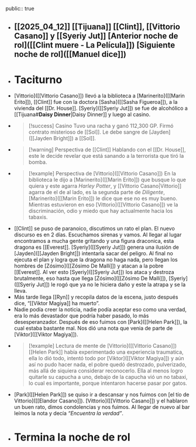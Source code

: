 public:: true

- [[2025_04_12]]
  [[Tijuana]]
  [[Clint]], [[Vittorio Casano]] y [[Syeriy Jut]]
  [Anterior noche de rol]([[Clint muere - La Película]])
  [Siguiente noche de rol]([[Manuel dice]])
  ---
- # Taciturno
- [Vittorio]([[Vittorio Casano]]) llevó a la biblioteca a [Marinerito]([[Marin Erito]]), [[Clint]] fue con la doctora [Sasha]([[Sasha Figueroa]]), a la vivienda del [[Dr. House]]. [Syeriy]([[Syeriy Jut]]) se fue de alcohólico a [[Tijuana#**Daisy Dinner**|Daisy Dinner]] y luego al casino.
- > [!success] Casino
  > Tuvo una racha y ganó 112,300 GP.
  > Firmó contrato misterioso de [[Sol]].
  > Le debe sangre de [Jayden]([[Jayden Bright]]) a [[Sol]].
- > [!warning] Perspectiva de [[Clint]]
  > Hablando con el [[Dr. House]], este le decide revelar que está sanando a la terrorista que tiró la bomba.
- > [!example] Perspectiva de [Vittorio]([[Vittorio Casano]])
  > En la biblioteca le dijo a [Marinerito]([[Marin Erito]]) que busque lo que quiera y este agarra *Harley Potter*, y [[Vittorio Casano|Vittorio]] agarra de el de al lado, es la segunda parte de *Diligente*, [Marinerito]([[Marin Erito]]) le dice que ese no es muy bueno. Mientras estuvieron en eso [Vittorio]([[Vittorio Casano]]) ve la discriminación, odio y miedo que hay actualmente hacia los tabaxis.
- [[Clint]] se puso de paranoico, discutimos un rato el plan. El nuevo discurso es en 2 días. Escuchamos sirenas y vamos. Al llegar al lugar encontramos a mucha gente gritando y una figura draconica, esta dragona es [[Everest]]. [Syeriy]([[Syeriy Jut]]) genera una ilusión de [Jayden]([[Jayden Bright]]) intentarla sacar del peligro. Al final no ejecuta el plan y logra que la dragona no haga nada, pero llegan los hombres de [Zósimo]([[Zósimo De Malli]]) y atacan a la pobre [[Everest]]. Al ver esto [Syeriy]([[Syeriy Jut]]) los ataca y destroza brutalmente, eso hasta que llega [Zósimo]([[Zósimo De Malli]]), [Syeriy]([[Syeriy Jut]]) le rogó que ya no le hiciera daño y este la atrapa y se la lleva.
- Más tarde llega [[Ryn]] y recopila datos de la escena, justo después dice, “[[Viktor Magiya]] ha muerto”.
- Nadie podía creer la noticia, nadie podía aceptar eso como una verdad, era lo más devastador que podría haber pasado, lo más desesperanzador. 
  Después de eso fuimos con [Park]([[Helen Park]]), la cual estaba bastante mal. Nos dió una nota que venia de parte de [Viktor]([[Viktor Magiya]]).
- > [!example] Lectura de mente de [Vittorio]([[Vittorio Casano]])
  > [[Helen Park]] había experimentado una experiencia traumatica, ella lo dió todo, intentó todo por [Viktor]([[Viktor Magiya]]) y aún así no pudo hacer nada, el pobre quedó destrozado, pulverizado, más allá de siquiera considerar reconocerlo. Ella al menos logro quitarle su capucha a uno, debajo de la capucha vió un no tabaxi, lo cual es importante, porque intentaron hacerse pasar por gatos.
- [Park]([[Helen Park]]) se quiso ir a descansar y nos fuimos con [el tío de Vittorio]([[Elandor Casano]]). [Vittorio]([[Vittorio Casano]]) y el hablaron un buen rato, dimos condolencias y nos fuimos. Al llegar de nuevo al bar leímos la nota y decía *“Encuentra la verdad”*.
- # Termina la noche de rol